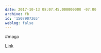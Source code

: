 ```yaml
---
date: 2017-10-13 08:07:45.000000000 -07:00
archive: fb
id: '1507907265'
weblog: false
---
```


#maga

[Link](http://www.businessinsider.com/photos-america-before-epa-documerica-2017-10/)
